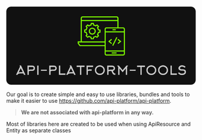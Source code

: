 
<p align="center">
  <img src="https://raw.githubusercontent.com/api-platform-tools/.github/master/profile/logo.png"><br>
</p>

Our goal is to create simple and easy to use libraries, bundles and tools to make it easier to use https://github.com/api-platform/api-platform.  
> **We are not associated with api-platform in any way.**  

Most of libraries here are created to be used when using ApiResource and Entity as separate classes
